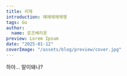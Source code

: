 ```yaml
---
title: 리제
introduction: 헤에에에에엥
tags: Go
author:
  name: 로즈베리온
preview: Lorem Ipsum
date: "2025-01-12"
coverImage: "/assets/blog/preview/cover.jpg"
---
```


하아... 말이돼나?
